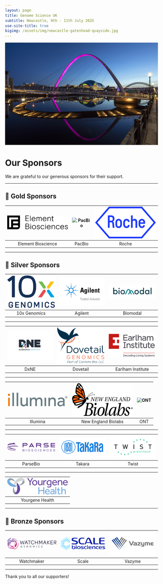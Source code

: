 ```yaml
---
layout: page
title: Genome Science UK
subtitle: Newcastle, 9th - 11th July 2025
use-site-title: true
bigimg: /assets/img/newcastle-gateshead-quayside.jpg
---
```


![Quayside_at_night_Graeme_Peacock](https://github.com/genomescience-org-uk/website/blob/master/assets/img/Quayside_at_night_Graeme_Peacock.jpg?raw=true)

# Our Sponsors

We are grateful to our generous sponsors for their support.

---

## 🥇 Gold Sponsors

| <img src="assets/img/logos/Element-Biosciences.png?raw=true" alt="Element Bioscience" width="200"> | <img src="https://github.com/genomescience-org-uk/website/blob/master/assets/img/logos/gold_sponsor2.png?raw=true" alt="PacBio" width="200"> | <img src="https://github.com/genomescience-org-uk/website/blob/master/assets/img/logos/Roche.jpg?raw=true" alt="Roche" width="200"> |
|:--:|:--:|:--:|
| Element Bioscience | PacBio | Roche |

---

## 🥈 Silver Sponsors

| <img src="https://github.com/genomescience-org-uk/website/blob/master/assets/img/logos/10X.png?raw=true" alt="10x Genomics" width="200"> | <img src="https://github.com/genomescience-org-uk/website/blob/master/assets/img/logos/Agilent.png?raw=true" alt="Agilent" width="200"> | <img src="assets/img/logos/Biomodal.png" alt="Biomodal" width="200"> |
|:--:|:--:|:--:|
| 10x Genomics | Agilent | Biomodal |

---

| <img src="https://github.com/genomescience-org-uk/website/blob/master/assets/img/logos/DxNE.png?raw=true" alt="DxNE" width="200"> | <img src="assets/img/logos/DTG.png.png" alt="Dovetail" width="200"> | <img src="https://github.com/genomescience-org-uk/website/blob/master/assets/img/logos/Earlham-Institute.png?raw=true" alt="Earlham Institute" width="200"> |
|:--:|:--:|:--:|
| DxNE | Dovetail | Earlham Institute  |

---

| <img src="assets/img/logos/illumina.jpg" alt="Illumina" width="200"> | <img src="https://github.com/genomescience-org-uk/website/blob/master/assets/img/logos/NEB.jpg" alt="New England Biolabs" width="200"> | <img src="https://github.com/genomescience-org-uk/website/blob/master/assets/img/logos/silver_sponsor3.png" alt="ONT" width="200"> |
|:--:|:--:|:--:|
| Illumina | New England Biolabs | ONT |

---

| <img src="https://github.com/genomescience-org-uk/website/blob/master/assets/img/logos/Parse.png" alt="ParseBio" width="200"> | <img src="https://github.com/genomescience-org-uk/website/blob/master/assets/img/logos/Takara.png" alt="Takara" width="200"> | <img src="https://github.com/genomescience-org-uk/website/blob/master/assets/img/logos/TwistBioscience.png" alt="Twist" width="200"> |
|:--:|:--:|:--:|
| ParseBio | Takara | Twist |

---

| <img src="assets/img/logos/Yourgen_ Health.png" alt="Yourgene Health" width="200"> | 
|:--:|
| Yourgene Health | 

---

## 🥉 Bronze Sponsors

| <img src="assets/img/logos/Watchmaker_Logo_RGB_800px copy.png" alt="Watchmaker" width="200"> | <img src="https://github.com/genomescience-org-uk/website/blob/master/assets/img/logos/Scale-Bio.png" alt="Scale" width="200"> | <img src="https://github.com/genomescience-org-uk/website/blob/master/assets/img/logos/Vazyme.png" alt="Vazyme" width="200"> |
|:--:|:--:|:--:|
| Watchmaker | Scale | Vazyme |

---

Thank you to all our supporters!
